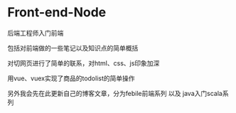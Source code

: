 # Front-end-Node
后端工程师入门前端

包括对前端做的一些笔记以及知识点的简单概括

对切网页进行了简单的联系，对html、css、js印象加深

用vue、vuex实现了商品的todolist的简单操作

另外我会先在此更新自己的博客文章，分为febile前端系列 以及 java入门scala系列
